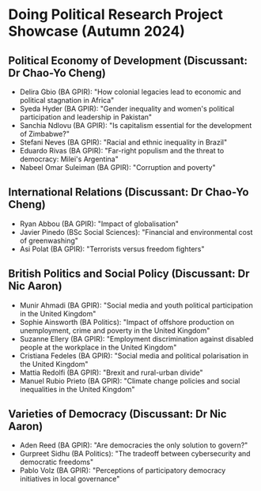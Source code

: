 # Doing Political Research Project Showcase (Autumn 2024)

## Political Economy of Development (Discussant: Dr Chao-Yo Cheng)

 - Delira Gbio (BA GPIR): "How colonial legacies lead to economic and political stagnation in Africa"
 - Syeda Hyder (BA GPIR): "Gender inequality and women's political participation and leadership in Pakistan"
 - Sanchia Ndlovu (BA GPIR): "Is capitalism essential for the development of Zimbabwe?"
 - Stefani Neves (BA GPIR): "Racial and ethnic inequality in Brazil"
 - Eduardo Rivas (BA GPIR): "Far-right populism and the threat to democracy: Milei's Argentina"
 - Nabeel Omar Suleiman (BA GPIR): "Corruption and poverty"

## International Relations (Discussant: Dr Chao-Yo Cheng)

 - Ryan Abbou (BA GPIR): "Impact of globalisation"
 - Javier Pinedo (BSc Social Sciences): "Financial and environmental cost of greenwashing"
 - Asi Polat (BA GPIR): "Terrorists versus freedom fighters"

## British Politics and Social Policy (Discussant: Dr Nic Aaron)

 - Munir Ahmadi (BA GPIR): "Social media and youth political participation in the United Kingdom"
 - Sophie Ainsworth (BA Politics): "Impact of offshore production on unemployment, crime and poverty in the United Kingdom"
 - Suzanne Ellery (BA GPIR): "Employment discrimination against disabled people at the workplace in the United Kingdom" 
 - Cristiana Fedeles (BA GPIR): "Social media and political polarisation in the United Kingdom"
 - Mattia Redolfi (BA GPIR): "Brexit and rural-urban divide"
 - Manuel Rubio Prieto (BA GPIR): "Climate change policies and social inequalities in the United Kingdom"

## Varieties of Democracy (Discussant: Dr Nic Aaron)

 - Aden Reed (BA GPIR): "Are democracies the only solution to govern?"
 - Gurpreet Sidhu (BA Politics): "The tradeoff between cybersecurity and democratic freedoms"
 - Pablo Volz (BA GPIR): "Perceptions of participatory democracy initiatives in local governance"


